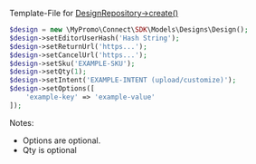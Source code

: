 Template-File for [DesignRepository->create()][DesignRepository]

```php
$design = new \MyPromo\Connect\SDK\Models\Designs\Design();
$design->setEditorUserHash('Hash String');
$design->setReturnUrl('https...');
$design->setCancelUrl('https...');
$design->setSku('EXAMPLE-SKU');
$design->setQty(1);
$design->setIntent('EXAMPLE-INTENT (upload/customize)');
$design->setOptions([
    'example-key' => 'example-value'
]);
```

Notes:

* Options are optional.
* Qty is optional

[DesignRepository]: ../../Repositories/Designs/DesignRepository.md
